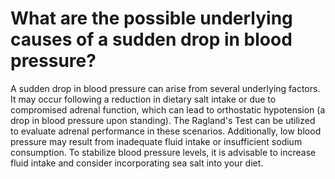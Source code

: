 # What are the possible underlying causes of a sudden drop in blood pressure?

A sudden drop in blood pressure can arise from several underlying factors. It may occur following a reduction in dietary salt intake or due to compromised adrenal function, which can lead to orthostatic hypotension (a drop in blood pressure upon standing). The Ragland's Test can be utilized to evaluate adrenal performance in these scenarios. Additionally, low blood pressure may result from inadequate fluid intake or insufficient sodium consumption. To stabilize blood pressure levels, it is advisable to increase fluid intake and consider incorporating sea salt into your diet.